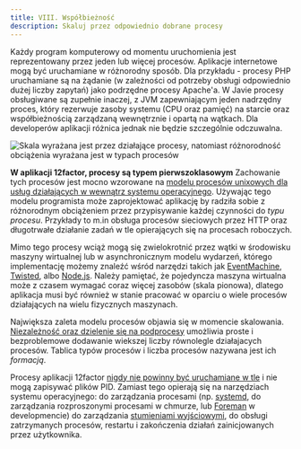 ```yaml
---
title: VIII. Współbieżność
description: Skaluj przez odpowiednio dobrane procesy
---
```

Każdy program komputerowy od momentu uruchomienia jest reprezentowany przez jeden lub więcej procesów. Aplikacje internetowe mogą być uruchamiane w różnorodny sposób. Dla przykładu -  procesy PHP uruchamiane są na żądanie (w zależności od potrzeby obsługi odpowiednio dużej liczby zapytań) jako podrzędne procesy Apache'a. W Javie procesy obsługiwane są zupełnie inaczej, z JVM zapewniającym jeden nadrzędny proces, który rezerwuje zasoby systemu (CPU oraz pamięć) na starcie oraz współbieżnością zarządzaną wewnętrznie i opartą na wątkach. Dla developerów aplikacji różnica jednak nie będzie szczególnie odczuwalna.

![Skala wyrażana jest przez działające procesy, natomiast różnorodność obciążenia wyrażana jest w typach procesów](/images/process-types.png)

**W aplikacji 12factor, procesy są typem pierwszoklasowym**  Zachowanie tych procesów jest mocno wzorowane na  [modelu procesów unixowych dla usług działających w wewnątrz systemu operacyjnego](https://adam.herokuapp.com/past/2011/5/9/applying_the_unix_process_model_to_web_apps/).  Używając tego modelu programista może zaprojektować aplikację by radziła sobie z różnorodnym obciążeniem przez przypisywanie każdej czynności do *typu procesu*. Przykłady to m.in obsługa procesów sieciowych przez HTTP oraz długotrwałe działanie zadań w tle opierających się na procesach roboczych.

Mimo tego procesy wciąż mogą się zwielokrotnić przez wątki w środowisku maszyny wirtualnej lub w asynchronicznym modelu wydarzeń, którego implementację możemy znaleźć wśród narzędzi takich jak [EventMachine](https://github.com/eventmachine/eventmachine), [Twisted](http://twistedmatrix.com/trac/), albo [Node.js](http://nodejs.org/). Należy pamiętać, że pojedyncza maszyna wirtualna może z czasem wymagać coraz więcej zasobów (skala pionowa), dlatego aplikacja musi być również w stanie pracować w oparciu o wiele procesów działających na wielu fizycznych maszynach.

Największa zaleta modelu procesów objawia się w momencie skalowania.  [Niezależność oraz dzielenie się na podprocesy](./processes) umożliwia proste i bezproblemowe dodawanie wiekszej liczby równolegle działajacych procesów. Tablica typów procesów i liczba procesów nazywana jest ich *formacją*.

Procesy aplikacji 12factor [nigdy nie powinny być uruchamiane w tle](http://dustin.github.com/2010/02/28/running-processes.html) i nie mogą zapisywać plików PID. Zamiast tego opierają się na narzędziach systemu operacyjnego: do zarządzania procesami (np. [systemd](https://www.freedesktop.org/wiki/Software/systemd/), do zarządzania rozproszonymi procesami w chmurze, lub [Foreman](http://blog.daviddollar.org/2011/05/06/introducing-foreman.html) w developmencie) do zarządzania [stumieniami wyjściowymi](./logs), do obsługi zatrzymanych procesów, restartu i zakończenia działań zainicjowanych przez użytkownika.
